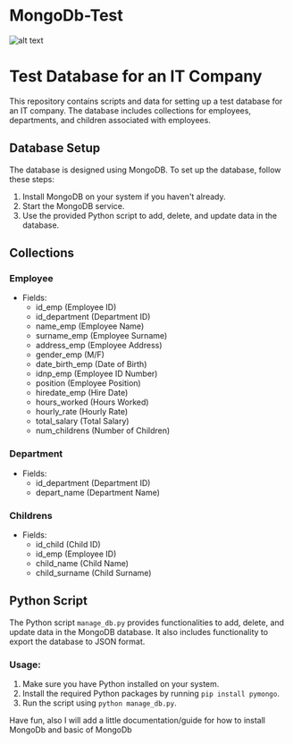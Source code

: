 # MongoDb-Test
![alt text]([http://url/to/img.png](https://community-cdn-digitalocean-com.global.ssl.fastly.net/Y6CTsYdHM2L7rcnrUqK8ZgVq))
# Test Database for an IT Company

This repository contains scripts and data for setting up a test database for an IT company. The database includes collections for employees, departments, and children associated with employees.

## Database Setup

The database is designed using MongoDB. To set up the database, follow these steps:

1. Install MongoDB on your system if you haven't already.
2. Start the MongoDB service.
3. Use the provided Python script to add, delete, and update data in the database.

## Collections

### Employee
- Fields:
  - id_emp (Employee ID)
  - id_department (Department ID)
  - name_emp (Employee Name)
  - surname_emp (Employee Surname)
  - address_emp (Employee Address)
  - gender_emp (M/F)
  - date_birth_emp (Date of Birth)
  - idnp_emp (Employee ID Number)
  - position (Employee Position)
  - hiredate_emp (Hire Date)
  - hours_worked (Hours Worked)
  - hourly_rate (Hourly Rate)
  - total_salary (Total Salary)
  - num_childrens (Number of Children)

### Department
- Fields:
  - id_department (Department ID)
  - depart_name (Department Name)

### Childrens
- Fields:
  - id_child (Child ID)
  - id_emp (Employee ID)
  - child_name (Child Name)
  - child_surname (Child Surname)

## Python Script

The Python script `manage_db.py` provides functionalities to add, delete, and update data in the MongoDB database. It also includes functionality to export the database to JSON format.

### Usage:

1. Make sure you have Python installed on your system.
2. Install the required Python packages by running `pip install pymongo`.
3. Run the script using `python manage_db.py`.

Have fun, also I will add a little documentation/guide for how to install MongoDb and basic of MongoDb
